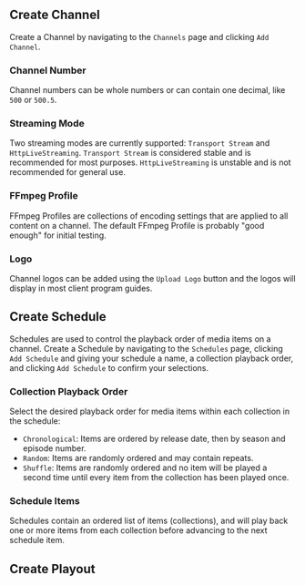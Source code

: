 ﻿## Create Channel

Create a Channel by navigating to the `Channels` page and clicking `Add Channel`.

### Channel Number

Channel numbers can be whole numbers or can contain one decimal, like `500` or `500.5`.

### Streaming Mode

Two streaming modes are currently supported: `Transport Stream` and `HttpLiveStreaming`.
`Transport Stream` is considered stable and is recommended for most purposes.
`HttpLiveStreaming` is unstable and is not recommended for general use.

### FFmpeg Profile

FFmpeg Profiles are collections of encoding settings that are applied to all content on a channel.
The default FFmpeg Profile is probably "good enough" for initial testing.

### Logo

Channel logos can be added using the `Upload Logo` button and the logos will display in most client program guides.

## Create Schedule

Schedules are used to control the playback order of media items on a channel.
Create a Schedule by navigating to the `Schedules` page, clicking `Add Schedule` and giving your schedule a name, a collection playback order, and clicking `Add Schedule` to confirm your selections.

### Collection Playback Order

Select the desired playback order for media items within each collection in the schedule:

- `Chronological`: Items are ordered by release date, then by season and episode number.
- `Random`: Items are randomly ordered and may contain repeats.
- `Shuffle`: Items are randomly ordered and no item will be played a second time until every item from the collection has been played once.

### Schedule Items

Schedules contain an ordered list of items (collections), and will play back one or more items from each collection before advancing to the next schedule item.

## Create Playout

